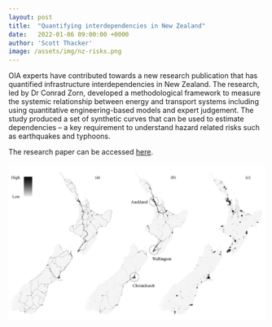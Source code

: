 ```yaml
---
layout: post
title:  "Quantifying interdependencies in New Zealand"
date:   2022-01-06 09:00:00 +0000
author: 'Scott Thacker'
image: /assets/img/nz-risks.png
---
```

OIA experts have contributed towards a new research publication that has quantified infrastructure interdependencies in New Zealand. The research, led by Dr Conrad Zorn, developed a methodological framework to measure the systemic relationship between energy and transport systems including using quantitative engineering-based models and expert judgement. The study produced a set of synthetic curves that can be used to estimate dependencies – a key requirement to understand hazard related risks such as earthquakes and typhoons.

The research paper can be accessed <a href="https://www.tandfonline.com/doi/full/10.1080/10286608.2021.1943664" >here</a>.

<img src="/assets/img/nz-risks.png" alt="New Zealand quantification infrastructure interdependence" class ="center">
